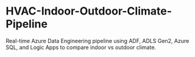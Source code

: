 # HVAC-Indoor-Outdoor-Climate-Pipeline
Real-time Azure Data Engineering pipeline using ADF, ADLS Gen2, Azure SQL, and Logic Apps to compare indoor vs outdoor climate.

